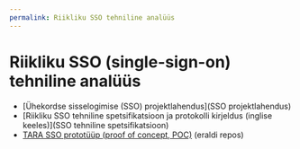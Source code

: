 ```yaml
---
permalink: Riikliku SSO tehniline analüüs
---
```


# Riikliku SSO (single-sign-on) tehniline analüüs

- [Ühekordse sisselogimise (SSO) projektlahendus](SSO projektlahendus)
- [Riikliku SSO tehniline spetsifikatsioon ja protokolli kirjeldus (inglise keeles)](SSO tehniline spetsifikatsioon)
- [TARA SSO prototüüp (proof of concept, POC)](https://github.com/e-gov/TARA-SSO-POC) (eraldi repos)

